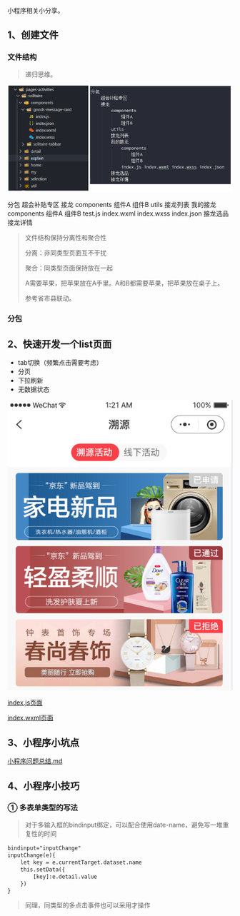小程序相关小分享。

## 1、创建文件

### 文件结构

> 递归思维。

![页面结构](./01.png)

分包
    超会补贴专区
    接龙
        components
            组件A
            组件B
        utils
        接龙列表
        我的接龙
            components
                组件A
                组件B
            test.js index.wxml index.wxss index.json
        接龙选品
        接龙详情

> 文件结构保持分离性和聚合性
>
> 分离：非同类型页面互不干扰
>
> 聚合：同类型页面保持放在一起
> 
> A需要苹果，把苹果放在A手里。A和B都需要苹果，把苹果放在桌子上。
>
> 参考省市县联动。

### 分包

## 2、快速开发一个list页面

- tab切换（频繁点击需要考虑）
- 分页
- 下拉刷新
- 无数据状态

![页面结构](./02.png)

[index.js页面](./test.js) 

[index.wxml页面](./test.wxml) 


## 3、小程序小坑点

[小程序问题总结.md](http://note.youdao.com/noteshare?id=3c477b5e068bd583fad98aec59dcfb2f&sub=0818F57AFC28408F94F0F5DDB1AF93B8)

## 4、小程序小技巧

### ① 多表单类型的写法
> 对于多输入框的bindinput绑定，可以配合使用date-name，避免写一堆重复性的时间
```
bindinput="inputChange"
inputChange(e){
    let key = e.currentTarget.dataset.name
    this.setData({
        [key]:e.detail.value
    })
}
```
> 同理，同类型的多点击事件也可以采用才操作

